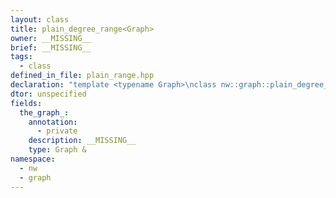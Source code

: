 ```yaml
---
layout: class
title: plain_degree_range<Graph>
owner: __MISSING__
brief: __MISSING__
tags:
  - class
defined_in_file: plain_range.hpp
declaration: "template <typename Graph>\nclass nw::graph::plain_degree_range;"
dtor: unspecified
fields:
  the_graph_:
    annotation:
      - private
    description: __MISSING__
    type: Graph &
namespace:
  - nw
  - graph
---
```


```{index}  plain_degree_range<Graph>
```

